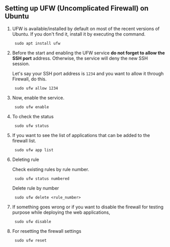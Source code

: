 ## Setting up UFW (Uncomplicated Firewall) on Ubuntu

1. UFW is available/installed by default on most of the recent versions of Ubuntu. If you don't find it, install it by executing the command.

        sudo apt install ufw

2. Before the start and enabling the UFW service **do not forget to allow the SSH port** address. Otherwise, the service will deny the new SSH session. 

    Let's say your SSH port address is `1234` and you want to allow it through Firewall, do this.

        sudo ufw allow 1234

3. Now, enable the service.

        sudo ufw enable

4. To check the status

        sudo ufw status

6. If you want to see the list of applications that can be added to the firewall list.

        sudo ufw app list

5. Deleting rule

    Check existing rules by rule number.

        sudo ufw status numbered

    Delete rule by number

        sudo ufw delete <rule_number> 

6. If something goes wrong or if you want to disable the firewall for testing purpose while deploying the web applications,

        sudo ufw disable

7. For resetting the firewall settings

        sudo ufw reset